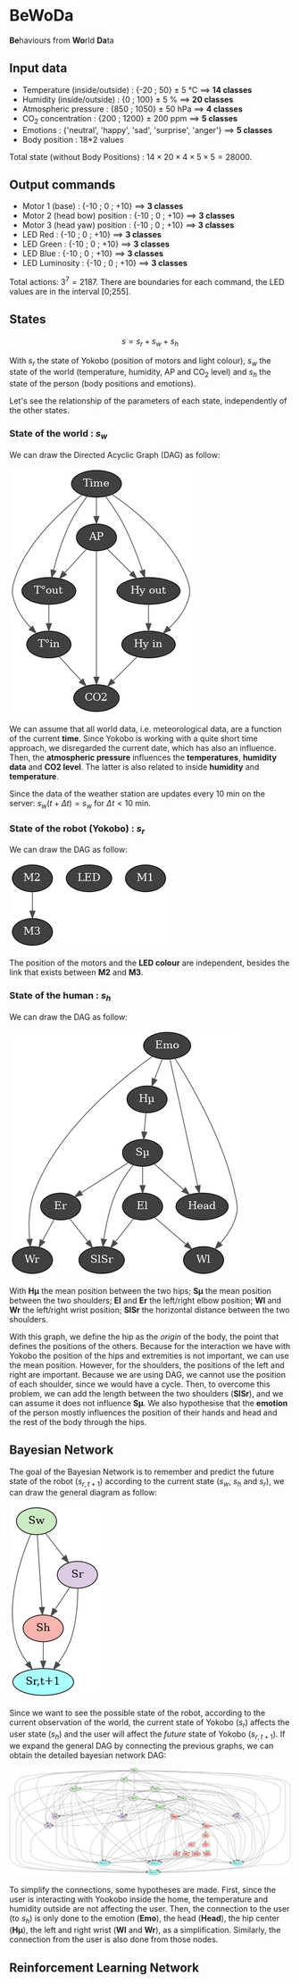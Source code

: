 # BeWoDa

**Be**haviours from **Wo**rld **Da**ta

## Input data
* Temperature (inside/outside) : {-20 ; 50} $\pm$ 5 °C  ==> **14 classes**
* Humidity (inside/outside) :  {0 ; 100} $\pm$ 5 %  ==> **20 classes**
* Atmospheric pressure : {850 ; 1050} $\pm$ 50 hPa  ==> **4 classes**
* CO$_2$ concentration : {200 ; 1200} $\pm$ 200 ppm  ==> **5 classes**
* Emotions : {'neutral', 'happy', 'sad', 'surprise', 'anger'}  ==> **5 classes**
* Body position : 18*2 values

Total state (without Body Positions) : $14\times 20 \times 4 \times 5 \times 5 = 28000$.

## Output commands
* Motor 1 (base) : {-10 ; 0 ; +10}  ==> **3 classes**
* Motor 2 (head bow) position : {-10 ; 0 ; +10}  ==> **3 classes**
* Motor 3 (head yaw) position : {-10 ; 0 ; +10}  ==> **3 classes**
* LED Red : {-10 ; 0 ; +10}  ==> **3 classes**
* LED Green : {-10 ; 0 ; +10}  ==> **3 classes**
* LED Blue : {-10 ; 0 ; +10}  ==> **3 classes**
* LED Luminosity : {-10 ; 0 ; +10}  ==> **3 classes**

Total actions: $3^7 = 2187$.
There are boundaries for each command, the LED values are in the interval [0;255].

## States
$$s = s_r + s_w + s_h$$

With $s_r$ the state of Yokobo (position of motors and light colour), $s_w$ the state of the world (temperature, humidity, AP and CO$_2$ level) and $s_h$ the state of the person (body positions and emotions).

Let's see the relationship of the parameters of each state, independently of the other states.

### State of the world : $s_w$
We can draw the Directed Acyclic Graph (DAG) as follow:

![State of the world diagram](img/sw.png)

We can assume that all world data, i.e. meteorological data, are a function of the current **time**. Since Yokobo is working with a quite short time approach, we disregarded the current date, which has also an influence. Then, the **atmospheric pressure** influences the **temperatures**, **humidity data** and **CO2 level**. The latter is also related to inside **humidity** and **temperature**.

Since the data of the weather station are updates every 10 min on the server: $s_w(t+\Delta t) = s_w$ for $\Delta t < 10 \text{ min}$.


### State of the robot (Yokobo) : $s_r$
We can draw the DAG as follow:

![State of the robot diagram](img/sr.png)

The position of the motors and the **LED colour** are independent, besides the link that exists between **M2** and **M3**.

### State of the human : $s_h$
We can draw the DAG as follow:

![State of the human diagram](img/sh2.png)

With **Hµ** the mean position between the two hips; **Sµ** the mean position between the two shoulders; **El** and **Er** the left/right elbow position; **Wl** and **Wr** the left/right wrist position; **SlSr** the horizontal distance between the two shoulders.

With this graph, we define the hip as the *origin* of the body, the point that defines the positions of the others. Because for the interaction we have with Yokobo the position of the hips and extremities is not important, we can use the mean position. However, for the shoulders, the positions of the left and right are important. Because we are using DAG, we cannot use the position of each shoulder, since we would have a cycle. Then, to overcome this problem, we can add the length between the two shoulders (**SlSr**), and we can assume it does not influence **Sµ**. We also hypothesise that the **emotion** of the person mostly influences the position of their hands and head and the rest of the body through the hips.


## Bayesian Network
The goal of the Bayesian Network is to remember and predict the future state of the robot ($s_{r,t+1}$) according to the current state ($s_w$, $s_h$ and $s_r$), we can draw the general diagram as follow:

![General diagram of the Bayesian Network](img/bn_2_colour.png)

Since we want to see the possible state of the robot, according to the current observation of the world, the current state of Yokobo ($s_r$) affects the user state ($s_h$) and the user will affect the *future* state of Yokobo ($s_{r,t+1}$).
If we expand the general DAG by connecting the previous graphs, we can obtain the detailed bayesian network DAG:

![Detailed diagram of the Bayesian Network](img/bn_tot_colour.png)

To simplify the connections, some hypotheses are made. First, since the user is interacting with Yookobo inside the home, the temperature and humidity outside are not affecting the user. Then, the connection to the user (to $s_h$) is only done to the emotion (**Emo**), the head (**Head**), the hip center (**Hµ**), the left and right wrist (**Wl** and **Wr**), as a simplification. Similarly, the connection from the user is also done from those nodes.


## Reinforcement Learning Network
